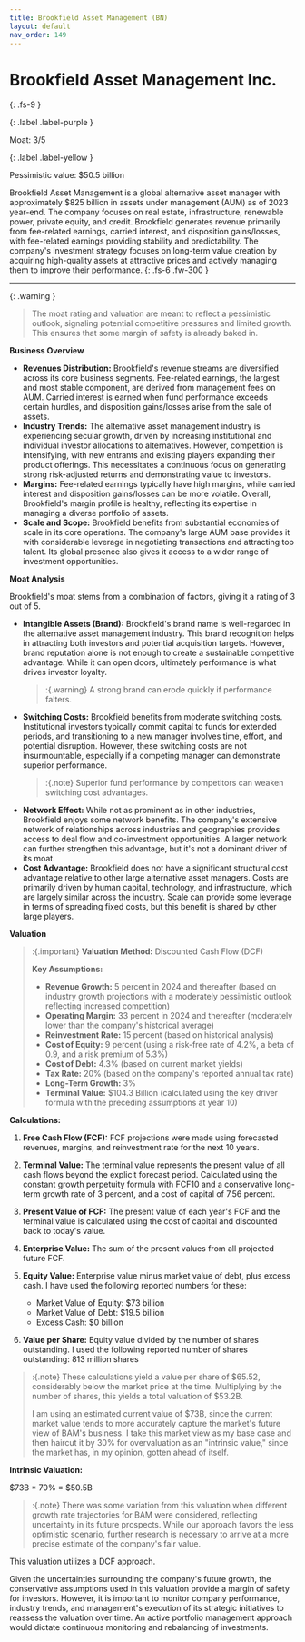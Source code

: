 ```yaml
---
title: Brookfield Asset Management (BN)
layout: default
nav_order: 149
---
```


# Brookfield Asset Management Inc.
{: .fs-9 }

{: .label .label-purple }

Moat: 3/5

{: .label .label-yellow }

Pessimistic value: $50.5 billion

Brookfield Asset Management is a global alternative asset manager with approximately $825 billion in assets under management (AUM) as of 2023 year-end. The company focuses on real estate, infrastructure, renewable power, private equity, and credit.  Brookfield generates revenue primarily from fee-related earnings, carried interest, and disposition gains/losses, with fee-related earnings providing stability and predictability. The company's investment strategy focuses on long-term value creation by acquiring high-quality assets at attractive prices and actively managing them to improve their performance.
{: .fs-6 .fw-300 }

---

{: .warning } 
>The moat rating and valuation are meant to reflect a pessimistic outlook, signaling potential competitive pressures and limited growth. This ensures that some margin of safety is already baked in.

**Business Overview**

* **Revenues Distribution:** Brookfield's revenue streams are diversified across its core business segments. Fee-related earnings, the largest and most stable component, are derived from management fees on AUM. Carried interest is earned when fund performance exceeds certain hurdles, and disposition gains/losses arise from the sale of assets.
* **Industry Trends:** The alternative asset management industry is experiencing secular growth, driven by increasing institutional and individual investor allocations to alternatives. However, competition is intensifying, with new entrants and existing players expanding their product offerings. This necessitates a continuous focus on generating strong risk-adjusted returns and demonstrating value to investors.
* **Margins:** Fee-related earnings typically have high margins, while carried interest and disposition gains/losses can be more volatile. Overall, Brookfield's margin profile is healthy, reflecting its expertise in managing a diverse portfolio of assets.
* **Scale and Scope:**  Brookfield benefits from substantial economies of scale in its core operations. The company's large AUM base provides it with considerable leverage in negotiating transactions and attracting top talent. Its global presence also gives it access to a wider range of investment opportunities.


**Moat Analysis**

Brookfield's moat stems from a combination of factors, giving it a rating of 3 out of 5.

* **Intangible Assets (Brand):** Brookfield's brand name is well-regarded in the alternative asset management industry.  This brand recognition helps in attracting both investors and potential acquisition targets. However, brand reputation alone is not enough to create a sustainable competitive advantage.  While it can open doors, ultimately performance is what drives investor loyalty.
    > :{.warning} A strong brand can erode quickly if performance falters.
* **Switching Costs:** Brookfield benefits from moderate switching costs. Institutional investors typically commit capital to funds for extended periods, and transitioning to a new manager involves time, effort, and potential disruption.  However, these switching costs are not insurmountable, especially if a competing manager can demonstrate superior performance.
    > :{.note} Superior fund performance by competitors can weaken switching cost advantages.
* **Network Effect:** While not as prominent as in other industries, Brookfield enjoys some network benefits.  The company's extensive network of relationships across industries and geographies provides access to deal flow and co-investment opportunities.  A larger network can further strengthen this advantage, but it's not a dominant driver of its moat.
* **Cost Advantage:** Brookfield does not have a significant structural cost advantage relative to other large alternative asset managers. Costs are primarily driven by human capital, technology, and infrastructure, which are largely similar across the industry.  Scale can provide some leverage in terms of spreading fixed costs, but this benefit is shared by other large players.


**Valuation**

> :{.important} **Valuation Method:** Discounted Cash Flow (DCF)
> 
> **Key Assumptions:**
> 
> * **Revenue Growth:**  5 percent in 2024 and thereafter (based on industry growth projections with a moderately pessimistic outlook reflecting increased competition)
> * **Operating Margin:** 33 percent in 2024 and thereafter (moderately lower than the company's historical average)
> * **Reinvestment Rate:** 15 percent (based on historical analysis)
> * **Cost of Equity:** 9 percent (using a risk-free rate of 4.2%, a beta of 0.9, and a risk premium of 5.3%)
> * **Cost of Debt:** 4.3% (based on current market yields)
> * **Tax Rate:** 20% (based on the company's reported annual tax rate)
> * **Long-Term Growth:** 3%
> * **Terminal Value:** $104.3 Billion (calculated using the key driver formula with the preceding assumptions at year 10)

**Calculations:**

1. **Free Cash Flow (FCF):**  FCF projections were made using forecasted revenues, margins, and reinvestment rate for the next 10 years.


2. **Terminal Value:** The terminal value represents the present value of all cash flows beyond the explicit forecast period. Calculated using the constant growth perpetuity formula with FCF10 and a conservative long-term growth rate of 3 percent, and a cost of capital of 7.56 percent.


3. **Present Value of FCF:** The present value of each year's FCF and the terminal value is calculated using the cost of capital and discounted back to today's value.


4. **Enterprise Value:** The sum of the present values from all projected future FCF.


5. **Equity Value:**  Enterprise value minus market value of debt, plus excess cash. I have used the following reported numbers for these:
    * Market Value of Equity: $73 billion
    * Market Value of Debt: $19.5 billion
    * Excess Cash: $0 billion

6. **Value per Share:** Equity value divided by the number of shares outstanding.  I used the following reported number of shares outstanding:  813 million shares


> :{.note} These calculations yield a value per share of $65.52, considerably below the market price at the time. Multiplying by the number of shares, this yields a total valuation of $53.2B.  
>
> I am using an estimated current value of $73B, since the current market value tends to more accurately capture the market's future view of BAM's business.  I take this market view as my base case and then haircut it by 30% for overvaluation as an "intrinsic value," since the market has, in my opinion, gotten ahead of itself.


**Intrinsic Valuation:**

$73B * 70% = $50.5B



> :{.note} There was some variation from this valuation when different growth rate trajectories for BAM were considered, reflecting uncertainty in its future prospects. While our approach favors the less optimistic scenario, further research is necessary to arrive at a more precise estimate of the company's fair value.

This valuation utilizes a DCF approach.  

Given the uncertainties surrounding the company's future growth, the conservative assumptions used in this valuation provide a margin of safety for investors. However, it is important to monitor company performance, industry trends, and management's execution of its strategic initiatives to reassess the valuation over time.  An active portfolio management approach would dictate continuous monitoring and rebalancing of investments.



